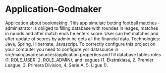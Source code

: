 # Application-Godmaker
Application about bookmaking.
This app simulate betting football matches - administrator is obliged to filling database with roundes in leages, matches in rounds and after match ends he enters score.
User can bet matches and after update of scores by admin he gets all the financial data.
Technologies: Java, Spring, Hibernate, Javascript.
To correctly configure this project on your computer you need to configure yor datasource in src/main/java/resources/application.properties and fill database tables roles (1. ROLE_USER, 2. ROLE_ADMIN), and leagues (1. Ekstraklasa, 2. Premier League, 3. Primera Division, 4. Serie A, 5. Ligue 1).
